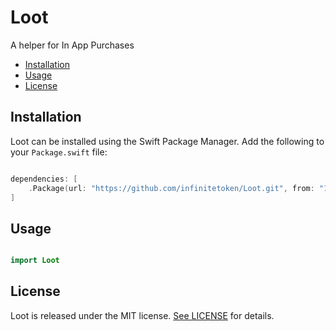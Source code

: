 # Loot

A helper for In App Purchases

- [Installation](#installation)
- [Usage](#usage)
- [License](#license)

## Installation

Loot can be installed using the Swift Package Manager. Add the following to your `Package.swift` file:

```swift

dependencies: [
    .Package(url: "https://github.com/infinitetoken/Loot.git", from: "1.0.0")
]

```

## Usage

```swift

import Loot

```

## License

Loot is released under the MIT license. [See LICENSE](https://github.com/infinitetoken/Loot/blob/master/LICENSE) for details.

